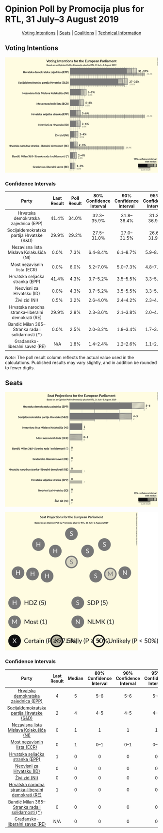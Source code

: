 # Opinion Poll by Promocija plus for RTL, 31 July–3 August 2019

<p align="center"><a href="#voting-intentions">Voting Intentions</a> | <a href="#seats">Seats</a> | <a href="#coalitions">Coalitions</a> | <a href="#technical-information">Technical Information</a></p>

## Voting Intentions

![Graph with voting intentions not yet produced](2019-08-03-Promocijaplus.png "Voting Intentions")

### Confidence Intervals

| Party | Last Result | Poll Result | 80% Confidence Interval | 90% Confidence Interval | 95% Confidence Interval | 99% Confidence Interval |
|:-----:|:-----------:|:-----------:|:-----------------------:|:-----------------------:|:-----------------------:|:-----------------------:|
| Hrvatska demokratska zajednica (EPP) | 41.4% | 34.0% | 32.3–35.9% |31.8–36.4% |31.3–36.9% |30.5–37.8% |
| Socijaldemokratska partija Hrvatske (S&D) | 29.9% | 29.2% | 27.5–31.0% |27.0–31.5% |26.6–31.9% |25.8–32.8% |
| Nezavisna lista Mislava Kolakušića (NI) | 0.0% | 7.3% | 6.4–8.4% |6.1–8.7% |5.9–8.9% |5.5–9.5% |
| Most nezavisnih lista (ECR) | 0.0% | 6.0% | 5.2–7.0% |5.0–7.3% |4.8–7.6% |4.4–8.1% |
| Hrvatska seljačka stranka (EPP) | 41.4% | 4.3% | 3.7–5.2% |3.5–5.5% |3.3–5.7% |3.0–6.2% |
| Neovisni za Hrvatsku (ID) | 0.0% | 4.3% | 3.7–5.2% |3.5–5.5% |3.3–5.7% |3.0–6.2% |
| Živi zid (NI) | 0.5% | 3.2% | 2.6–4.0% |2.4–4.2% |2.3–4.4% |2.1–4.8% |
| Hrvatska narodna stranka–liberalni demokrati (RE) | 29.9% | 2.8% | 2.3–3.6% |2.1–3.8% |2.0–4.0% |1.8–4.4% |
| Bandić Milan 365–Stranka rada i solidarnosti (*) | 0.0% | 2.5% | 2.0–3.2% |1.8–3.4% |1.7–3.6% |1.5–3.9% |
| Građansko-liberalni savez (RE) | N/A | 1.8% | 1.4–2.4% |1.2–2.6% |1.1–2.7% |1.0–3.1% |

*Note:* The poll result column reflects the actual value used in the calculations. Published results may vary slightly, and in addition be rounded to fewer digits.

## Seats

![Graph with seats not yet produced](2019-08-03-Promocijaplus-seats.png "Seats")

![Graph with seating plan not yet produced](2019-08-03-Promocijaplus-seating-plan.png "Seating Plan")

### Confidence Intervals

| Party | Last Result | Median | 80% Confidence Interval | 90% Confidence Interval | 95% Confidence Interval | 99% Confidence Interval |
|:-----:|:-----------:|:------:|:-----------------------:|:-----------------------:|:-----------------------:|:-----------------------:|
| <a href="#hrvatska-demokratska-zajednica-(epp)">Hrvatska demokratska zajednica (EPP)</a> | 4 | 5 | 5–6 |5–6 |5–6 |4–6 |
| <a href="#socijaldemokratska-partija-hrvatske-(s&d)">Socijaldemokratska partija Hrvatske (S&D)</a> | 2 | 4 | 4–5 |4–5 |4–5 |4–5 |
| <a href="#nezavisna-lista-mislava-kolakušića-(ni)">Nezavisna lista Mislava Kolakušića (NI)</a> | 0 | 1 | 1 |1 |1 |0–1 |
| <a href="#most-nezavisnih-lista-(ecr)">Most nezavisnih lista (ECR)</a> | 0 | 1 | 0–1 |0–1 |0–1 |0–1 |
| <a href="#hrvatska-seljačka-stranka-(epp)">Hrvatska seljačka stranka (EPP)</a> | 1 | 0 | 0 |0 |0 |0–1 |
| <a href="#neovisni-za-hrvatsku-(id)">Neovisni za Hrvatsku (ID)</a> | 0 | 0 | 0 |0 |0 |0–1 |
| <a href="#živi-zid-(ni)">Živi zid (NI)</a> | 0 | 0 | 0 |0 |0 |0 |
| <a href="#hrvatska-narodna-stranka–liberalni-demokrati-(re)">Hrvatska narodna stranka–liberalni demokrati (RE)</a> | 1 | 0 | 0 |0 |0 |0 |
| <a href="#bandić-milan-365–stranka-rada-i-solidarnosti-(*)">Bandić Milan 365–Stranka rada i solidarnosti (*)</a> | 0 | 0 | 0 |0 |0 |0 |
| <a href="#građansko-liberalni-savez-(re)">Građansko-liberalni savez (RE)</a> | N/A | 0 | 0 |0 |0 |0 |

